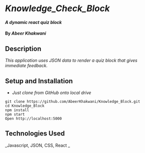 
# _Knowledge_Check_Block_

#### _A dynamic react quiz block_

#### By _**Abeer Khakwani**_

## Description

_This application uses JSON data to render a quiz block that gives immediate feedback._

## Setup and Installation

* _Just clone from GitHub onto local drive_
```
git clone https://github.com/AbeerKhakwani/Knowledge_Block.git
cd Knowledge_Block
npm install
npm start
Open http://localhost:5000
```

## Technologies Used

_Javascript, JSON, CSS, React _
